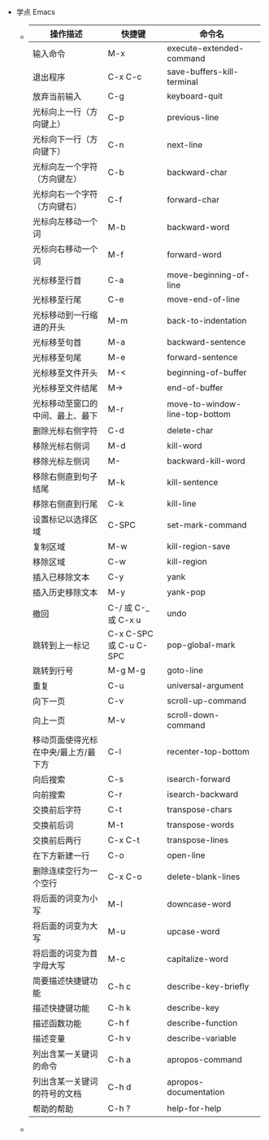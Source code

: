 - 学点 Emacs
	- | **操作描述**                | **快捷键**                   | **命令名**                            |
	  |---------------------|-----------------------|--------------------------------|
	  | 输入命令                | M-x                   | execute-extended-command       |
	  | 退出程序                | C-x C-c               | save-buffers-kill-terminal     |
	  | 放弃当前输入              | C-g                   | keyboard-quit                  |
	  | 光标向上一行（方向键上）        | C-p                   | previous-line                  |
	  | 光标向下一行（方向键下）        | C-n                   | next-line                      |
	  | 光标向左一个字符（方向键左）      | C-b                   | backward-char                  |
	  | 光标向右一个字符（方向键右）      | C-f                   | forward-char                   |
	  | 光标向左移动一个词           | M-b                   | backward-word                  |
	  | 光标向右移动一个词           | M-f                   | forward-word                   |
	  | 光标移至行首              | C-a                   | move-beginning-of-line         |
	  | 光标移至行尾              | C-e                   | move-end-of-line               |
	  | 光标移动到一行缩进的开头        | M-m                   | back-to-indentation            |
	  | 光标移至句首              | M-a                   | backward-sentence              |
	  | 光标移至句尾              | M-e                   | forward-sentence               |
	  | 光标移至文件开头            | M-<                | beginning-of-buffer            |
	  | 光标移至文件结尾            | M->                | end-of-buffer                  |
	  | 光标移动至窗口的中间、最上、最下    | M-r                   | move-to-window-line-top-bottom |
	  | 删除光标右侧字符            | C-d                   | delete-char                    |
	  | 移除光标右侧词             | M-d                   | kill-word                      |
	  | 移除光标左侧词             | M-                    | backward-kill-word             |
	  | 移除右侧直到句子结尾          | M-k                   | kill-sentence                  |
	  | 移除右侧直到行尾            | C-k                   | kill-line                      |
	  | 设置标记以选择区域           | C-SPC                 | set-mark-command               |
	  | 复制区域                | M-w                   | kill-region-save               |
	  | 移除区域                | C-w                   | kill-region                    |
	  | 插入已移除文本             | C-y                   | yank                           |
	  | 插入历史移除文本            | M-y                   | yank-pop                       |
	  | 撤回                  | C-/ 或 C-_ 或 C-x u     | undo                           |
	  | 跳转到上一标记             | C-x C-SPC 或 C-u C-SPC | pop-global-mark                |
	  | 跳转到行号               | M-g M-g               | goto-line                      |
	  | 重复                  | C-u                   | universal-argument             |
	  | 向下一页                | C-v                   | scroll-up-command              |
	  | 向上一页                | M-v                   | scroll-down-command            |
	  | 移动页面使得光标在中央/最上方/最下方 | C-l                   | recenter-top-bottom            |
	  | 向后搜索                | C-s                   | isearch-forward                |
	  | 向前搜索                | C-r                   | isearch-backward               |
	  | 交换前后字符              | C-t                   | transpose-chars                |
	  | 交换前后词               | M-t                   | transpose-words                |
	  | 交换前后两行              | C-x C-t               | transpose-lines                |
	  | 在下方新建一行             | C-o                   | open-line                      |
	  | 删除连续空行为一个空行         | C-x C-o               | delete-blank-lines             |
	  | 将后面的词变为小写           | M-l                   | downcase-word                  |
	  | 将后面的词变为大写           | M-u                   | upcase-word                    |
	  | 将后面的词变为首字母大写        | M-c                   | capitalize-word                |
	  | 简要描述快捷键功能           | C-h c                 | describe-key-briefly           |
	  | 描述快捷键功能             | C-h k                 | describe-key                   |
	  | 描述函数功能              | C-h f                 | describe-function              |
	  | 描述变量                | C-h v                 | describe-variable              |
	  | 列出含某一关键词的命令         | C-h a                 | apropos-command                |
	  | 列出含某一关键词的符号的文档      | C-h d                 | apropos-documentation          |
	  | 帮助的帮助               | C-h ?                 | help-for-help                  |
	-